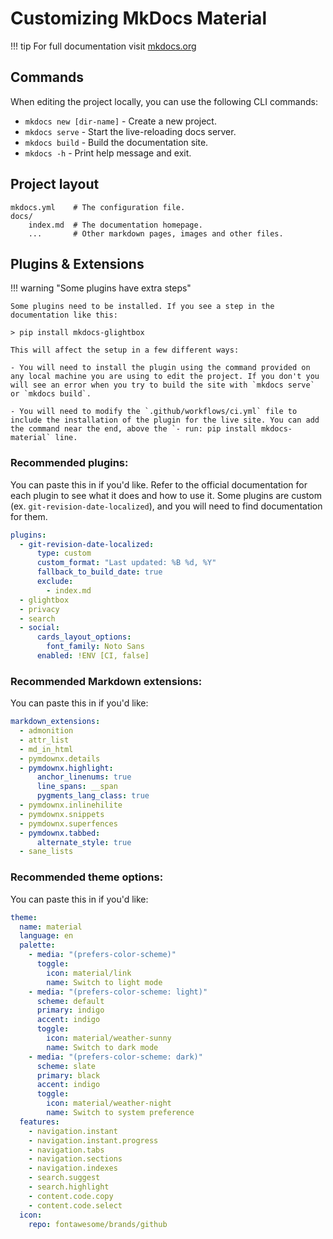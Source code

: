 # Customizing MkDocs Material

!!! tip
    For full documentation visit [mkdocs.org](https://www.mkdocs.org)

## Commands

When editing the project locally, you can use the following CLI commands:

* `mkdocs new [dir-name]` - Create a new project.
* `mkdocs serve` - Start the live-reloading docs server.
* `mkdocs build` - Build the documentation site.
* `mkdocs -h` - Print help message and exit.

## Project layout

    mkdocs.yml    # The configuration file.
    docs/
        index.md  # The documentation homepage.
        ...       # Other markdown pages, images and other files.

## Plugins & Extensions

!!! warning "Some plugins have extra steps"

    Some plugins need to be installed. If you see a step in the documentation like this:

    > pip install mkdocs-glightbox

    This will affect the setup in a few different ways:

    - You will need to install the plugin using the command provided on any local machine you are using to edit the project. If you don't you will see an error when you try to build the site with `mkdocs serve` or `mkdocs build`.

    - You will need to modify the `.github/workflows/ci.yml` file to include the installation of the plugin for the live site. You can add the command near the end, above the `- run: pip install mkdocs-material` line.


### **Recommended plugins:**

You can paste this in if you'd like. Refer to the official documentation for each plugin to see what it does and how to use it. Some plugins are custom (ex. `git-revision-date-localized`), and you will need to find documentation for them.

```yaml
plugins:
  - git-revision-date-localized:
      type: custom
      custom_format: "Last updated: %B %d, %Y"
      fallback_to_build_date: true
      exclude:
        - index.md
  - glightbox
  - privacy
  - search
  - social:
      cards_layout_options:
        font_family: Noto Sans
      enabled: !ENV [CI, false]
```


### **Recommended Markdown extensions:**

You can paste this in if you'd like:

```yaml
markdown_extensions:
  - admonition
  - attr_list
  - md_in_html
  - pymdownx.details
  - pymdownx.highlight:
      anchor_linenums: true
      line_spans: __span
      pygments_lang_class: true
  - pymdownx.inlinehilite
  - pymdownx.snippets
  - pymdownx.superfences
  - pymdownx.tabbed:
      alternate_style: true
  - sane_lists
```

### **Recommended theme options:**

You can paste this in if you'd like:

```yaml
theme:
  name: material
  language: en
  palette:
    - media: "(prefers-color-scheme)"
      toggle:
        icon: material/link
        name: Switch to light mode
    - media: "(prefers-color-scheme: light)"
      scheme: default
      primary: indigo
      accent: indigo
      toggle:
        icon: material/weather-sunny
        name: Switch to dark mode
    - media: "(prefers-color-scheme: dark)"
      scheme: slate
      primary: black
      accent: indigo
      toggle:
        icon: material/weather-night
        name: Switch to system preference
  features:
    - navigation.instant
    - navigation.instant.progress
    - navigation.tabs
    - navigation.sections
    - navigation.indexes
    - search.suggest
    - search.highlight
    - content.code.copy
    - content.code.select
  icon:
    repo: fontawesome/brands/github
```